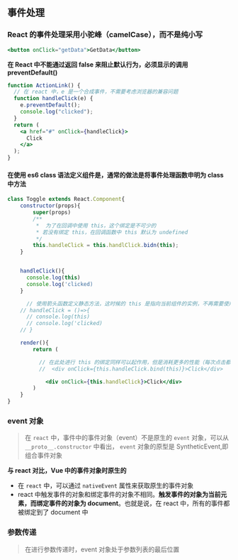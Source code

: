 ## 事件处理

### React 的事件处理采用小驼峰（camelCase），而不是纯小写

```jsx
<button onClick="getData">GetData</button>
```

**在 React 中不能通过返回 false 来阻止默认行为，必须显示的调用 preventDefault()**

```jsx
function ActionLink() {
  // 在 react 中，e 是一个合成事件，不需要考虑浏览器的兼容问题
  function handleClick(e) {
    e.preventDefault();
    console.log("clicked");
  }
  return (
    <a href="#" onClick={handleClick}>
      Click
    </a>
  );
}
```

#### 在使用 es6 class 语法定义组件是，通常的做法是将事件处理函数申明为 class 中方法

```jsx
class Toggle extends React.Component{
    constructor(props){
        super(props)
        /**
         *  为了在回调中使用 this，这个绑定是不可少的
         * 若没有绑定 this，在回调函数中 this 默认为 undefined
         */
        this.handleClick = this.handlClick.bidn(this);
    }


    handleClick(){
      console.log(this)
      console.log('clicked)
    }

      // 使用箭头函数定义静态方法，这时候的 this 是指向当前组件的实例，不再需要使用 bind 修改 this 指向
    // handleClick = ()=>{
      // console.log(this)
      // console.log('clicked)
    // }

    render(){
        return (

          // 在此处进行 this 的绑定同样可以起作用，但是消耗更多的性能（每次点击都都会进行一次 this 绑定）
          //  <div onClick={this.handleClick.bind(this)}>Click</div>

            <div onClick={this.handleClick}>Click</div>
        )
    }
}
```

### event 对象

> 在 `react` 中，事件中的事件对象（event）不是原生的 `event` 对象，可以从 `__proto__.constructor` 中看出， `event` 对象的原型是 SyntheticEvent,即组合事件对象

**与 react 对比，Vue 中的事件对象时原生的**

- 在 `react` 中，可以通过 `nativeEvent` 属性来获取原生的事件对象
- react 中触发事件的对象和绑定事件的对象不相同。**触发事件的对象为当前元素，而绑定事件的对象为 document**。也就是说，在 react 中，所有的事件都被绑定到了 document 中

### 参数传递

> 在进行参数传递时，event 对象处于参数列表的最后位置
